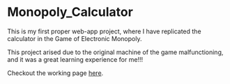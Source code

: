 # Monopoly_Calculator
This is my first proper web-app project, where I have replicated the calculator in the Game of Electronic Monopoly.

This project arised due to the original machine of the game malfunctioning, and it was a great learning experience for me!!!

Checkout the working page [here](https://harshild05.github.io/Monopoly_Calculator/Calc.html).
